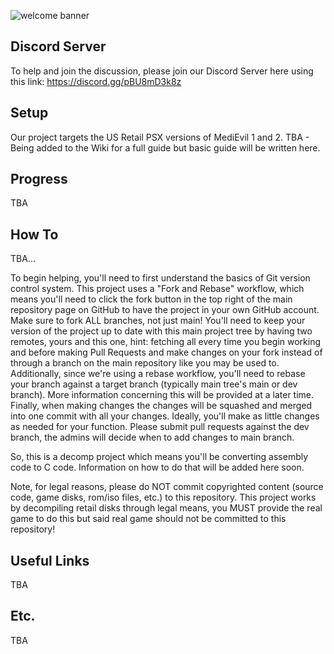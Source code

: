 ![welcome banner](https://github.com/DerpPrincess/medievil-decomp/assets/36901824/fea5fe49-2253-4105-b35a-a68ddcd69ec8)

## Discord Server
To help and join the discussion, please join our Discord Server here using this link: https://discord.gg/pBU8mD3k8z

## Setup
Our project targets the US Retail PSX versions of MediEvil 1 and 2. TBA - Being added to the Wiki for a full guide but basic guide will be written here.


## Progress
TBA 

## How To
TBA...

To begin helping, you'll need to first understand the basics of Git version control system. This project uses a "Fork and Rebase" workflow, which means you'll need to click the fork button in the top right of the main repository page on GitHub to have the project in your own GitHub account. Make sure to fork ALL branches, not just main! You'll need to keep your version of the project up to date with this main project tree by having two remotes, yours and this one, hint: fetching all every time you begin working and before making Pull Requests and make changes on your fork instead of through a branch on the main repository like you may be used to. Additionally, since we're using a rebase workflow, you'll need to rebase your branch against a target branch (typically main tree's main or dev branch). More information concerning this will be provided at a later time. Finally, when making changes the changes will be squashed and merged into one commit with all your changes. Ideally, you'll make as little changes as needed for your function. Please submit pull requests against the dev branch, the admins will decide when to add changes to main branch.

So, this is a decomp project which means you'll be converting assembly code to C code. Information on how to do that will be added here soon.

Note, for legal reasons, please do NOT commit copyrighted content (source code, game disks, rom/iso files, etc.) to this repository. This project works by decompiling retail disks through legal means, you MUST provide the real game to do this but said real game should not be committed to this repository!

## Useful Links
TBA

## Etc.
TBA